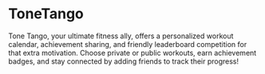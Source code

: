 # ToneTango
Tone Tango, your ultimate fitness ally, offers a personalized workout calendar, achievement sharing, and friendly leaderboard competition for that extra motivation. Choose private or public workouts, earn achievement badges, and stay connected by adding friends to track their progress!

